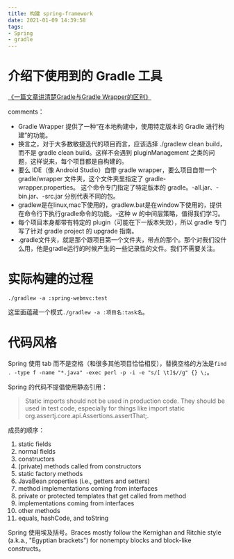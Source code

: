 ```yaml
---
title: 构建 spring-framework
date: 2021-01-09 14:39:58
tags:
- Spring
- gradle
---
```

# 介绍下使用到的 Gradle 工具

[《一篇文章讲清楚Gradle与Gradle Wrapper的区别》][1]

comments：

 - Gradle Wrapper 提供了一种“在本地构建中，使用特定版本的 Gradle 进行构建”的功能。
 - 换言之，对于大多数敏捷迭代的项目而言，应该选择 ./gradlew clean build，而不是 gradle clean build。这样不会遇到 pluginManagement 之类的问题，这样说来，每个项目都是自构建的。
 - 要么 IDE（像 Android Studio）自带 gradle wrapper，要么项目自带一个 gradle/wrapper 文件夹，这个文件夹里指定了 gradle-wrapper.properties。 这个命令专门指定了特定版本的 gradle。-all.jar、-bin.jar、-src.jar 分别代表不同的包。
 - gradlew是在linux,mac下使用的，gradlew.bat是在window下使用的，提供在命令行下执行gradle命令的功能。-这种 w 的中间层策略，值得我们学习。
 - 每个项目本身都带有特定的 plugin（可能在下一版本失效），所以 gradle 专门写了针对 gradle project 的 upgrade 指南​。
 - .gradle文件夹，就是那个跟项目第一个文件夹，带点的那个。那个对我们没什么用，他是gradle运行的时候产生的一些记录性的文件。我们不需要关注。

# 实际构建的过程

`./gradlew -a :spring-webmvc:test`

这里面蕴藏一个模式`./gradlew -a :项目名:task名`。

# 代码风格

Spring 使用 tab 而不是空格（和很多其他项目恰恰相反），替换空格的方法是`find . -type f -name "*.java" -exec perl -p -i -e "s/[ \t]$//g" {} \;`。

Spring 的代码不提倡使用静态引用：

> Static imports should not be used in production code. They should be
> used in test code, especially for things like import static
> org.assertj.core.api.Assertions.assertThat;.

成员的顺序：

1. static fields
2. normal fields
3. constructors
4. (private) methods called from constructors
5. static factory methods
6. JavaBean properties (i.e., getters and setters)
7. method implementations coming from interfaces
8. private or protected templates that get called from method
9. implementations coming from interfaces
10. other methods
11. equals, hashCode, and toString

Spring 使用埃及括号。Braces mostly follow the Kernighan and Ritchie style (a.k.a., "Egyptian brackets") for nonempty blocks and block-like constructs。

  [1]: https://blog.csdn.net/sinat_31311947/article/details/81084689
